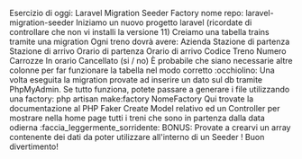 Esercizio di oggi: Laravel Migration Seeder Factory
nome repo: laravel-migration-seeder
Iniziamo un nuovo progetto laravel (ricordate di controllare che non vi installi la versione 11)
Creiamo una tabella trains tramite una migration
Ogni treno dovrà avere:
Azienda
Stazione di partenza
Stazione di arrivo
Orario di partenza
Orario di arrivo
Codice Treno
Numero Carrozze
In orario
Cancellato (si / no)
È probabile che siano necessarie altre colonne per far funzionare la tabella nel modo corretto :occhiolino:
Una volta eseguita la migration provate ad inserire un dato sul db tramite PhpMyAdmin.
Se tutto funziona, potete passare a generare i file utilizzando una factory:
php artisan make:factory NomeFactory
Qui trovate la documentazione al PHP Faker
Create Model relativo ed un Controller per mostrare nella home page tutti i treni che sono in partenza dalla data odierna  :faccia_leggermente_sorridente:
BONUS:
Provate a crearvi un array contenente dei dati da poter utilizzare all'interno di un Seeder !
Buon divertimento!